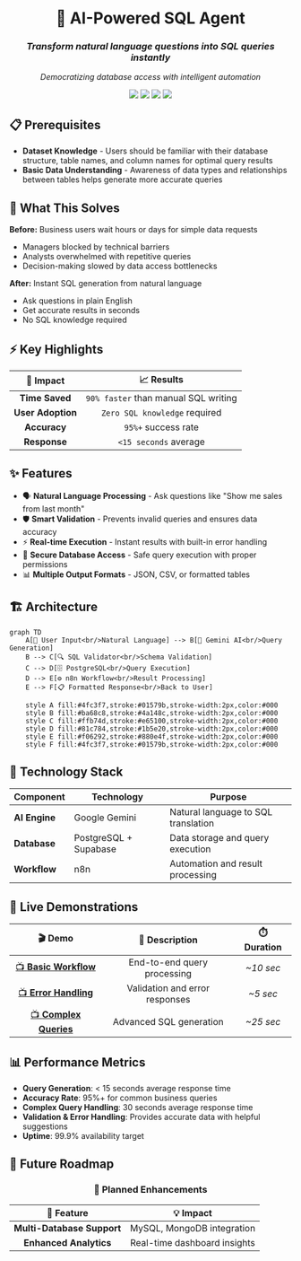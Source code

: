 <div align="center">

# 🤖 AI-Powered SQL Agent
### *Transform natural language questions into SQL queries instantly*
*Democratizing database access with intelligent automation*

<p>
  <img src="https://img.shields.io/badge/PostgreSQL-316192?style=for-the-badge&logo=postgresql&logoColor=white" />
  <img src="https://img.shields.io/badge/n8n-EA4B71?style=for-the-badge&logo=n8n&logoColor=white" />
  <img src="https://img.shields.io/badge/Supabase-3ECF8E?style=for-the-badge&logo=supabase&logoColor=white" />
  <img src="https://img.shields.io/badge/Gemini_AI-4285F4?style=for-the-badge&logo=google&logoColor=white" />
</p>

</div>

## 📋 Prerequisites

- **Dataset Knowledge** - Users should be familiar with their database structure, table names, and column names for optimal query results
- **Basic Data Understanding** - Awareness of data types and relationships between tables helps generate more accurate queries

## 🎯 What This Solves

**Before:** Business users wait hours or days for simple data requests
- Managers blocked by technical barriers
- Analysts overwhelmed with repetitive queries
- Decision-making slowed by data access bottlenecks

**After:** Instant SQL generation from natural language
- Ask questions in plain English
- Get accurate results in seconds
- No SQL knowledge required

## ⚡ Key Highlights

<div align="center">

| 🎯 **Impact** | 📈 **Results** |
|:-------------:|:--------------:|
| **Time Saved** | `90% faster` than manual SQL writing |
| **User Adoption** | `Zero SQL knowledge` required |
| **Accuracy** | `95%+` success rate |
| **Response** | `<15 seconds` average |

</div>

## ✨ Features

- 🗣️ **Natural Language Processing** - Ask questions like "Show me sales from last month"
- 🛡️ **Smart Validation** - Prevents invalid queries and ensures data accuracy
- ⚡ **Real-time Execution** - Instant results with built-in error handling
- 🔐 **Secure Database Access** - Safe query execution with proper permissions
- 📊 **Multiple Output Formats** - JSON, CSV, or formatted tables

## 🏗️ Architecture

```mermaid
graph TD
    A[👤 User Input<br/>Natural Language] --> B[🧠 Gemini AI<br/>Query Generation]
    B --> C[🔍 SQL Validator<br/>Schema Validation]
    C --> D[🗄️ PostgreSQL<br/>Query Execution]
    D --> E[⚙️ n8n Workflow<br/>Result Processing]
    E --> F[📋 Formatted Response<br/>Back to User]
    
    style A fill:#4fc3f7,stroke:#01579b,stroke-width:2px,color:#000
    style B fill:#ba68c8,stroke:#4a148c,stroke-width:2px,color:#000
    style C fill:#ffb74d,stroke:#e65100,stroke-width:2px,color:#000
    style D fill:#81c784,stroke:#1b5e20,stroke-width:2px,color:#000
    style E fill:#f06292,stroke:#880e4f,stroke-width:2px,color:#000
    style F fill:#4fc3f7,stroke:#01579b,stroke-width:2px,color:#000
```

## 🔧 Technology Stack

| Component | Technology | Purpose |
|-----------|------------|---------|
| **AI Engine** | Google Gemini | Natural language to SQL translation |
| **Database** | PostgreSQL + Supabase | Data storage and query execution |
| **Workflow** | n8n | Automation and result processing |

## 🎥 Live Demonstrations

<div align="center">

| 🎬 Demo | 📝 Description | ⏱️ Duration |
|:-------:|:--------------:|:-----------:|
| [📺 **Basic Workflow**](https://github.com/user-attachments/assets/d61b4068-5f1b-426b-84c2-c056f980ddb7) | End-to-end query processing | *~10 sec* |
| [📺 **Error Handling**](https://github.com/user-attachments/assets/a6c50ae6-3920-4387-af50-9796135c900a) | Validation and error responses | *~5 sec* |
| [📺 **Complex Queries**](https://github.com/user-attachments/assets/59ac2379-ebee-40a4-8227-ede21f0ce541) | Advanced SQL generation | *~25 sec* |

</div>

## 📊 Performance Metrics

- **Query Generation**: < 15 seconds average response time
- **Accuracy Rate**: 95%+ for common business queries
- **Complex Query Handling**: 30 seconds average response time
- **Validation & Error Handling**: Provides accurate data with helpful suggestions
- **Uptime**: 99.9% availability target

## 🔮 Future Roadmap

<div align="center">

### 🎯 **Planned Enhancements**

| 🚀 Feature | 💡 Impact |
|:----------:|:---------:|
| **Multi-Database Support** | MySQL, MongoDB integration |
| **Enhanced Analytics** | Real-time dashboard insights |

</div>

<div align="center">

</div>
